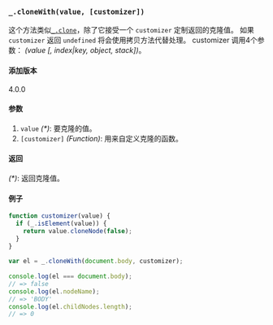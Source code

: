 ### `_.cloneWith(value, [customizer])`[​](#_clonewithvalue-customizer "_clonewithvalue-customizer的直接链接")

这个方法类似[`_.clone`](#clone)，除了它接受一个 `customizer` 定制返回的克隆值。 如果 `customizer` 返回 `undefined` 将会使用拷贝方法代替处理。 customizer 调用4个参数： _(value \[, index|key, object, stack\])_。

#### 添加版本

4.0.0

#### 参数

1.  `value` _(\*)_: 要克隆的值。
2.  `[customizer]` _(Function)_: 用来自定义克隆的函数。

#### 返回

_(\*)_: 返回克隆值。

#### 例子

```js
function customizer(value) {
  if (_.isElement(value)) {
    return value.cloneNode(false);
  }
}
 
var el = _.cloneWith(document.body, customizer);
 
console.log(el === document.body);
// => false
console.log(el.nodeName);
// => 'BODY'
console.log(el.childNodes.length);
// => 0

```